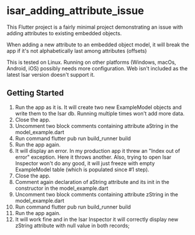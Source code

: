 # isar_adding_attribute_issue

This Flutter project is a fairly minimal project demonstrating an issue with adding attributes to existing embedded objects.

When adding a new attribute to an embedded object model, it will break the app if it's not alphabetically last among attributes (offsets)

This is tested on Linux. Running on other platforms (Windows, macOs, Android, iOS) possibly needs more configuration. Web isn't included as the latest Isar version doesn't support it.

## Getting Started

1. Run the app as it is. It will create two new ExampleModel objects and write them to the Isar db. Running multiple times won't add more data.
2. Close the app.
3. Uncomment two block comments containing attribute aString in the model_example.dart
4. Run command flutter pub run build_runner build
5. Run the app again.
6. It will display an error. In my production app it threw an "Index out of error" exception. Here it throws another. Also, trying to open Isar Inspector won't do any good, it will just freeze with empty ExampleModel table (which is populated since #1 step).
7. Close the app.
8. Comment again declaration of aString attribute and its init in the constructor in the model_example.dart
9. Uncomment two block comments containing attribute zString in the model_example.dart
10. Run command flutter pub run build_runner build
11. Run the app again.
12. It will work fine and in the Isar Inspector it will correctly display new zString attribute with null value in both records;